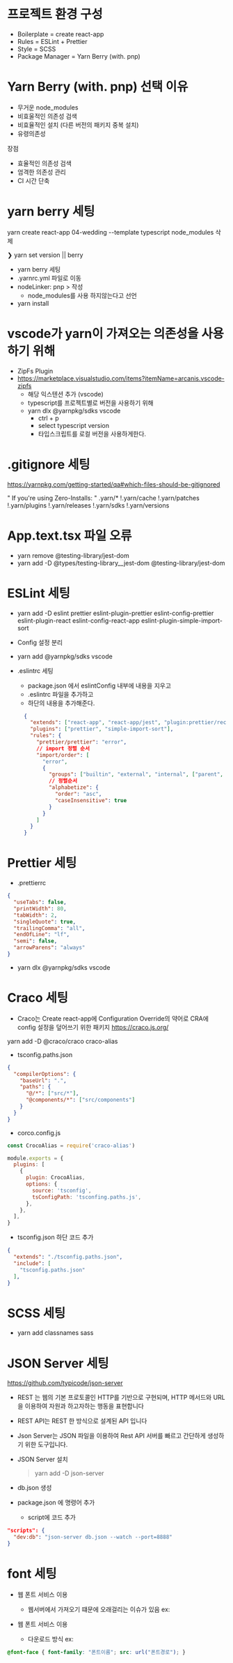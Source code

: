 # 프로젝트 환경 구성
- Boilerplate = create react-app
- Rules = ESLint + Prettier
- Style = SCSS
- Package Manager = Yarn Berry (with. pnp)


# Yarn Berry (with. pnp) 선택 이유
- 무거운 node_modules
- 비효울적인 의존성 검색
- 비효율적인 설치 (다른 버전의 패키지 중복 설치)
- 유령의존성

장점
- 효율적인 의존성 검색
- 엄격한 의존성 관리
- CI 시간 단축


# yarn berry 세팅
yarn create react-app 04-wedding --template typescript
node_modules 삭제

❯ yarn set version <version> || berry
  - yarn berry 세팅
  - .yarnrc.yml 파일로 이동
  - nodeLinker: pnp > 작성
    - node_modules를 사용 하지않는다고 선언
  - yarn install


# vscode가 yarn이 가져오는 의존성을 사용하기 위해
  - ZipFs Plugin
  - https://marketplace.visualstudio.com/items?itemName=arcanis.vscode-zipfs
    - 해당 익스텐션 추가 (vscode)
    - typescript를 프로젝트별로 버전을 사용하기 위해
    - yarn dlx @yarnpkg/sdks vscode
      - ctrl + p
      - select typescript version 
      - 타입스크립트를 로컬 버전을 사용하게한다.


# .gitignore 세팅
<a href="https://yarnpkg.com/getting-started/qa#which-files-should-be-gitignored">https://yarnpkg.com/getting-started/qa#which-files-should-be-gitignored</a>

" If you're using Zero-Installs: "
  .yarn/*
  !.yarn/cache
  !.yarn/patches
  !.yarn/plugins
  !.yarn/releases
  !.yarn/sdks
  !.yarn/versions

# App.text.tsx 파일 오류
  - yarn remove @testing-library/jest-dom
  - yarn add -D @types/testing-library__jest-dom @testing-library/jest-dom


# ESLint 세팅
  - yarn add -D eslint prettier eslint-plugin-prettier eslint-config-prettier eslint-plugin-react eslint-config-react-app eslint-plugin-simple-import-sort
  - Config 설정 분리
  - yarn add @yarnpkg/sdks vscode

  - .eslintrc 세팅
    - package.json 에서 eslintConfig 내부에 내용을 지우고
    - .eslintrc 파일을 추가하고
    - 하단의 내용을 추가해준다.

    ``` json
      {
        "extends": ["react-app", "react-app/jest", "plugin:prettier/recommended"],
        "plugins": ["prettier", "simple-import-sort"],
        "rules": {
          "prettier/prettier": "error",
          // import 정렬 순서
          "import/order": [
            "error",
            {
              "groups": ["builtin", "external", "internal", ["parent", "type"], "sibling", "index", "object"],
              // 정렬순서
              "alphabetize": {
                "order": "asc",
                "caseInsensitive": true
              }
            }
          ]
        }
      }
    ```

# Prettier 세팅
  - .prettierrc

  ``` json
  {
    "useTabs": false,
    "printWidth": 80,
    "tabWidth": 2,
    "singleQuote": true,
    "trailingComma": "all",
    "endOfLine": "lf",
    "semi": false,
    "arrowParens": "always"
  }
  ```

  - yarn dlx @yarnpkg/sdks vscode


# Craco 세팅
- Craco는 Create react-app에 Configuration Override의 약어로 CRA에 config 설정을 덮어쓰기 위한 패키지
<a href="https://craco.js.org/">https://craco.js.org/</a>

yarn add -D @craco/craco craco-alias

- tsconfig.paths.json
``` json
{
  "compilerOptions": {
    "baseUrl": ".",
    "paths": {
      "@/*": ["src/*"],
      "@components/*": ["src/components"]
    }
  }
}
```

- corco.config.js
``` javascript
const CrocoAlias = require('craco-alias')

module.exports = {
  plugins: [
    {
      plugin: CrocoAlias,
      options: {
        source: 'tsconfig',
        tsConfigPath: 'tsconfing.paths.js',
      },
    },
  ],
}

```
- tsconfig.json 하단 코드 추가
``` json
{
  "extends": "./tsconfig.paths.json",
  "include": [
    "tsconfig.paths.json"
  ],  
}

```


# SCSS 세팅
- yarn add classnames sass

# JSON Server 세팅
<a href="https://github.com/typicode/json-server">https://github.com/typicode/json-server</a>

- REST 는 웹의 기본 프로토콜인 HTTP를 기반으로 구현되며, HTTP 메서드와 URL 을 이용하여 자원과 하고자하는 행동을 표현합니다
- REST API는 REST 한 방식으로 설계된 API 입니다
- Json Server는 JSON 파일을 이용하여 Rest API 서버를 빠르고 간단하게 생성하기 위한 도구입니다.

- JSON Server 설치
  > yarn add -D json-server
- db.json 생성
- package.json 에 명령어 추가
  - script에 코드 추가
``` json
"scripts": { 
  "dev:db": "json-server db.json --watch --port=8888"
}
```

# font 세팅
- 웹 폰트 서비스 이용
  - 웹서버에서 가져오기 떄문에 오래걸리는 이슈가 있음
ex: <link href="폰트 서비스 url">

- 웹 폰트 서비스 이용
  - 다운로드 방식
ex: 
``` css
@font-face { font-family: "폰트이름"; src: url("폰트경로"); }
```